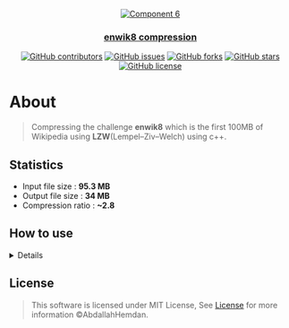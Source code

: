 <div align="center">
<a href="https://github.com/AbdallahHemdan/enwik8-compression" rel="noopener">
  
  ![Component 6](https://user-images.githubusercontent.com/40190772/83081917-28dd3600-a082-11ea-9a2a-74cb3ccb5f28.png)


</div>

<h3 align="center">enwik8 compression</h3>

<div align="center">

[![GitHub contributors](https://img.shields.io/github/contributors/AbdallahHemdan/enwik8-compression)](https://github.com/AbdallahHemdan/enwik8-compression/contributors)
[![GitHub issues](https://img.shields.io/github/issues/AbdallahHemdan/enwik8-compression)](https://github.com/AbdallahHemdan/enwik8-compression/issues)
[![GitHub forks](https://img.shields.io/github/forks/AbdallahHemdan/enwik8-compression)](https://github.com/AbdallahHemdan/enwik8-compression/network)
[![GitHub stars](https://img.shields.io/github/stars/AbdallahHemdan/enwik8-compression)](https://github.com/AbdallahHemdan/enwik8-compression/stargazers)
[![GitHub license](https://img.shields.io/github/license/AbdallahHemdan/enwik8-compression)](https://github.com/AbdallahHemdan/enwik8-compression/blob/master/LICENSE)

</div>

# About
> Compressing the challenge **enwik8** which is the first 100MB of Wikipedia using **LZW**(Lempel–Ziv–Welch) using c++.

## Statistics
- Input file size : **95.3 MB**
- Output file size : **34 MB**
- Compression ratio : **~2.8**

## How to use

<details>

1. **Clone the repository**

```sh
$ git clone https://github.com/AbdallahHemdan/enwik8-compression.git
```

2. **Open the solution and run the following commands as arguments**
    
    <details>
    
    1. **Encoding and decoding** 
      ```sh
      $ encode|decode file_path
      ```
      ```sh
      $ encode|decode ./enwik8.txt
      ```
      
    2. **Encoding only**
      ```sh
      $ encode file_path
      ```
      ```sh
      $ encode ./enwik8.txt
      ```
      
    3. **Decoding only**
      ```sh
      $ decode
      ```
    </details>  
    
</details>

## License
> This software is licensed under MIT License, See [License](https://github.com/AbdallahHemdan/enwik8-compression/blob/master/LICENSE) for more information ©AbdallahHemdan.
